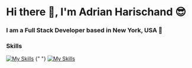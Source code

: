 # Hi there 👋, I'm Adrian Harischand 😎
### I am a Full Stack Developer based in New York, USA 📍
### Skills
[![My Skills](https://skillicons.dev/icons?i=html,css,js,python)](https://skillicons.dev)  {"    "}  [![My Skills](https://skillicons.dev/icons?i=bootstrap,react,express,flask)](https://skillicons.dev)


